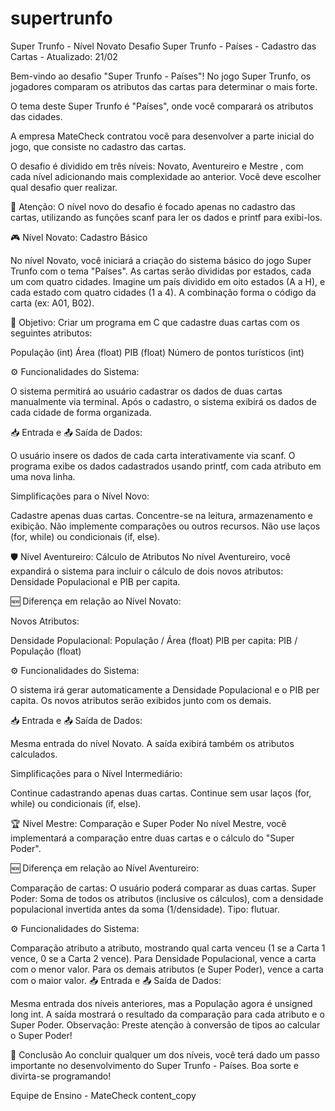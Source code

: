 # supertrunfo
Super Trunfo - Nível Novato
Desafio Super Trunfo - Países - Cadastro das Cartas - Atualizado: 21/02

Bem-vindo ao desafio "Super Trunfo - Países"! No jogo Super Trunfo, os jogadores comparam os atributos das cartas para determinar o mais forte.

O tema deste Super Trunfo é "Países", onde você comparará os atributos das cidades.

A empresa MateCheck contratou você para desenvolver a parte inicial do jogo, que consiste no cadastro das cartas.

O desafio é dividido em três níveis: Novato, Aventureiro e Mestre , com cada nível adicionando mais complexidade ao anterior. Você deve escolher qual desafio quer realizar.

🚨 Atenção: O nível novo do desafio é focado apenas no cadastro das cartas, utilizando as funções scanf para ler os dados e printf para exibi-los.

🎮 Nível Novato: Cadastro Básico

No nível Novato, você iniciará a criação do sistema básico do jogo Super Trunfo com o tema "Países". As cartas serão divididas por estados, cada um com quatro cidades. Imagine um país dividido em oito estados (A a H), e cada estado com quatro cidades (1 a 4). A combinação forma o código da carta (ex: A01, B02).

🚩 Objetivo: Criar um programa em C que cadastre duas cartas com os seguintes atributos:

População (int) Área (float) PIB (float) Número de pontos turísticos (int)

⚙️ Funcionalidades do Sistema:

O sistema permitirá ao usuário cadastrar os dados de duas cartas manualmente via terminal. Após o cadastro, o sistema exibirá os dados de cada cidade de forma organizada.

📥 Entrada e 📤 Saída de Dados:

O usuário insere os dados de cada carta interativamente via scanf. O programa exibe os dados cadastrados usando printf, com cada atributo em uma nova linha.

Simplificações para o Nível Novo:

Cadastre apenas duas cartas. Concentre-se na leitura, armazenamento e exibição. Não implemente comparações ou outros recursos. Não use laços (for, while) ou condicionais (if, else).

🛡️ Nível Aventureiro: Cálculo de Atributos No nível Aventureiro, você expandirá o sistema para incluir o cálculo de dois novos atributos: Densidade Populacional e PIB per capita.

🆕 Diferença em relação ao Nível Novato:

Novos Atributos:

Densidade Populacional: População / Área (float) PIB per capita: PIB / População (float)

⚙️ Funcionalidades do Sistema:

O sistema irá gerar automaticamente a Densidade Populacional e o PIB per capita. Os novos atributos serão exibidos junto com os demais.

📥 Entrada e 📤 Saída de Dados:

Mesma entrada do nível Novato. A saída exibirá também os atributos calculados.

Simplificações para o Nível Intermediário:

Continue cadastrando apenas duas cartas. Continue sem usar laços (for, while) ou condicionais (if, else).

🏆 Nível Mestre: Comparação e Super Poder No nível Mestre, você implementará a comparação entre duas cartas e o cálculo do "Super Poder".

🆕 Diferença em relação ao Nível Aventureiro:

Comparação de cartas: O usuário poderá comparar as duas cartas. Super Poder: Soma de todos os atributos (inclusive os cálculos), com a densidade populacional invertida antes da soma (1/densidade). Tipo: flutuar.

⚙️ Funcionalidades do Sistema:

Comparação atributo a atributo, mostrando qual carta venceu (1 se a Carta 1 vence, 0 se a Carta 2 vence). Para Densidade Populacional, vence a carta com o menor valor. Para os demais atributos (e Super Poder), vence a carta com o maior valor. 📥 Entrada e 📤 Saída de Dados:

Mesma entrada dos níveis anteriores, mas a População agora é unsigned long int. A saída mostrará o resultado da comparação para cada atributo e o Super Poder. Observação: Preste atenção à conversão de tipos ao calcular o Super Poder!

🏁 Conclusão Ao concluir qualquer um dos níveis, você terá dado um passo importante no desenvolvimento do Super Trunfo - Países. Boa sorte e divirta-se programando!

Equipe de Ensino - MateCheck content_copy
